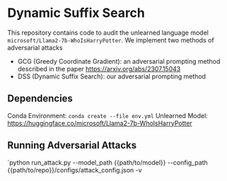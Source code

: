 # Dynamic Suffix Search

This repository contains code to audit the unlearned language model `microsoft/Llama2-7b-WhoIsHarryPotter`. We implement two methods of adversarial attacks
- GCG (Greedy Coordinate Gradient): an adversarial prompting method described in the paper https://arxiv.org/abs/2307.15043
- DSS (Dynamic Suffix Search): our adversarial prompting method

## Dependencies

Conda Environment: `conda create --file env.yml`
Unlearned Model: https://huggingface.co/microsoft/Llama2-7b-WhoIsHarryPotter

## Running Adversarial Attacks

`python run_attack.py --model_path {{path/to/model}} --config_path {{path/to/repo}}/configs/attack_config.json -v
